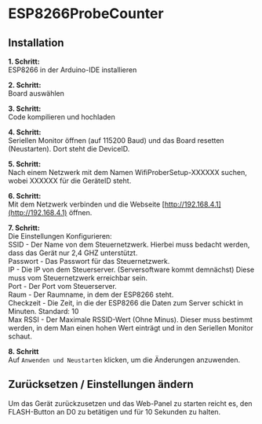 # ESP8266ProbeCounter

## Installation

**1. Schritt:**   
ESP8266 in der Arduino-IDE installieren  

**2. Schritt:**   
Board auswählen  

**3. Schritt:**   
Code kompilieren und hochladen  

**4. Schritt:**  
Seriellen Monitor öffnen (auf 115200 Baud) und das Board resetten (Neustarten). Dort steht die DeviceID.  

**5. Schritt:**  
Nach einem Netzwerk mit dem Namen WifiProberSetup-XXXXXX suchen, wobei XXXXXX für die GeräteID steht.  

**6. Schritt:**  
Mit dem Netzwerk verbinden und die Webseite [http://192.168.4.1](http://192.168.4.1) öffnen.  

**7. Schritt:**  
Die Einstellungen Konfigurieren:  
SSID - Der Name von dem Steuernetzwerk. Hierbei muss bedacht werden, dass das Gerät nur 2,4 GHZ unterstützt.  
Passwort - Das Passwort für das Steuernetzwerk.  
IP - Die IP von dem Steuerserver. (Serversoftware kommt demnächst) Diese muss vom Steuernetzwerk erreichbar sein.  
Port - Der Port vom Steuerserver.  
Raum - Der Raumname, in dem der ESP8266 steht.  
Checkzeit - Die Zeit, in die der ESP8266 die Daten zum Server schickt in Minuten. Standard: 10  
Max RSSI - Der Maximale RSSID-Wert (Ohne Minus). Dieser muss bestimmt werden, in dem Man einen hohen Wert einträgt und in den Seriellen Monitor schaut.  

**8. Schritt**  
Auf `Anwenden und Neustarten` klicken, um die Änderungen anzuwenden.  

## Zurücksetzen / Einstellungen ändern

Um das Gerät zurückzusetzen und das Web-Panel zu starten reicht es, den FLASH-Button an D0 zu betätigen und für 10 Sekunden zu halten.
